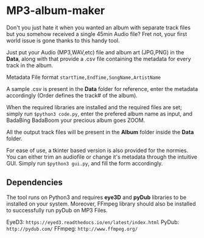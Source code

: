 # MP3-album-maker

Don't you just hate it when you wanted an album with separate track files but you somehow received a single 45min Audio file? Fret not, your first world issue is gone thanks to this handy tool.

Just put your Audio (MP3,WAV,etc) file and album art (JPG,PNG) in the **Data**, along with that provide a .csv file containing the metadata for every track in the album.

Metadata File format `startTime,EndTime,SongName,ArtistName`

A sample .csv is present in the **Data** folder for reference, enter the metadata accordingly (Order defines the track# of the album).

When the required libraries are installed and the required files are set; simply run `$python3 code.py`, enter the prefered album name as input, and BadaBing BadaBoom your precious album goes ZOOM.

All the output track files will be present in the **Album** folder inside the **Data** folder.


For ease of use, a tkinter based version is also provided for the normies. You can either trim an audiofile or change it's metadata through the intuitive GUI. Simply run `$python3 gui.py`, and fill the form accordingly.


## Dependencies
The tool runs on Python3 and requires **eye3D** and **pyDub** libraries to be installed on your system. Moreover, FFmpeg library should also be installed to successfully run pyDub on MP3 Files.

EyeD3: `https://eyed3.readthedocs.io/en/latest/index.html`
PyDub: `http://pydub.com/`
FFmpeg: `http://www.ffmpeg.org/`
